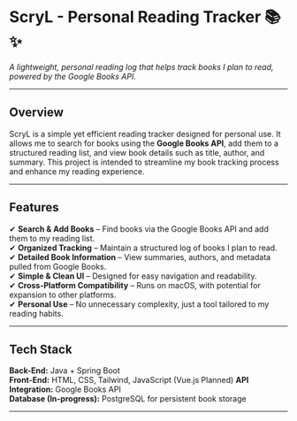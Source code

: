 # ScryL - Personal Reading Tracker 📚✨

*A lightweight, personal reading log that helps track books I plan to read, powered by the Google Books API.*

---

## Overview  
ScryL is a simple yet efficient reading tracker designed for personal use. It allows me to search for books using the **Google Books API**, add them to a structured reading list, and view book details such as title, author, and summary. This project is intended to streamline my book tracking process and enhance my reading experience.

---

## Features  
✔ **Search & Add Books** – Find books via the Google Books API and add them to my reading list.  
✔ **Organized Tracking** – Maintain a structured log of books I plan to read.  
✔ **Detailed Book Information** – View summaries, authors, and metadata pulled from Google Books.  
✔ **Simple & Clean UI** – Designed for easy navigation and readability.  
✔ **Cross-Platform Compatibility** – Runs on macOS, with potential for expansion to other platforms.  
✔ **Personal Use** – No unnecessary complexity, just a tool tailored to my reading habits.

---

## Tech Stack  
 **Back-End:** Java + Spring Boot  
 **Front-End:** HTML, CSS, Tailwind, JavaScript (Vue.js Planned) 
 **API Integration:** Google Books API  
 **Database (In-progress):** PostgreSQL for persistent book storage  

---
